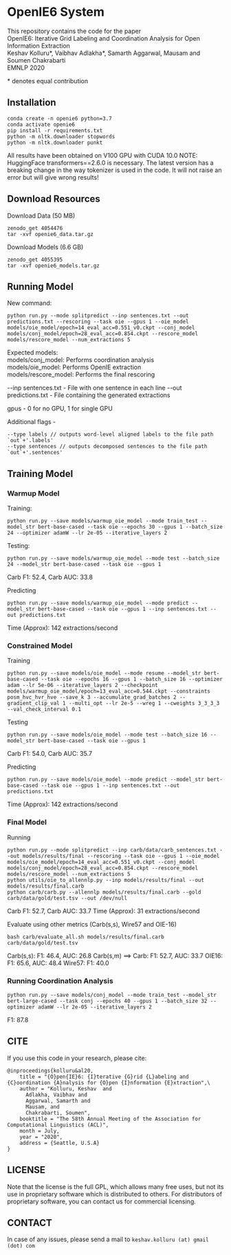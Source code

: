 # OpenIE6 System 

This repository contains the code for the paper\
OpenIE6: Iterative Grid Labeling and Coordination Analysis for Open Information Extraction\
Keshav Kolluru*, Vaibhav Adlakha*, Samarth Aggarwal, Mausam and Soumen Chakrabarti\
EMNLP 2020

\* denotes equal contribution

## Installation
```
conda create -n openie6 python=3.7
conda activate openie6
pip install -r requirements.txt
python -m nltk.downloader stopwords
python -m nltk.downloader punkt 
```

All results have been obtained on V100 GPU with CUDA 10.0
NOTE: HuggingFace transformers==2.6.0 is necessary. The latest version has a breaking change in the way tokenizer is used in the code. It will not raise an error but will give wrong results!

## Download Resources
Download Data (50 MB)
```
zenodo_get 4054476
tar -xvf openie6_data.tar.gz
```

Download Models (6.6 GB)
```
zenodo_get 4055395
tar -xvf openie6_models.tar.gz
```
<!-- wget www.cse.iitd.ac.in/~kskeshav/oie6_models.tar.gz
tar -xvf oie6_models.tar.gz
wget www.cse.iitd.ac.in/~kskeshav/oie6_data.tar.gz
tar -xvf oie6_data.tar.gz
wget www.cse.iitd.ac.in/~kskeshav/rescore_model.tar.gz
tar -xvf rescore_model.tar.gz
mv rescore_model models/ -->

## Running Model

New command:
```
python run.py --mode splitpredict --inp sentences.txt --out predictions.txt --rescoring --task oie --gpus 1 --oie_model models/oie_model/epoch=14_eval_acc=0.551_v0.ckpt --conj_model models/conj_model/epoch=28_eval_acc=0.854.ckpt --rescore_model models/rescore_model --num_extractions 5 
```

Expected models: \
models/conj_model: Performs coordination analysis \
models/oie_model: Performs OpenIE extraction \
models/rescore_model: Performs the final rescoring 

--inp sentences.txt - File with one sentence in each line 
--out predictions.txt - File containing the generated extractions

gpus - 0 for no GPU, 1 for single GPU

Additional flags -
```
--type labels // outputs word-level aligned labels to the file path `out`+'.labels'
--type sentences // outputs decomposed sentences to the file path `out`+'.sentences'
```

## Training Model

### Warmup Model
Training:
```
python run.py --save models/warmup_oie_model --mode train_test --model_str bert-base-cased --task oie --epochs 30 --gpus 1 --batch_size 24 --optimizer adamW --lr 2e-05 --iterative_layers 2
```

Testing:
```
python run.py --save models/warmup_oie_model --mode test --batch_size 24 --model_str bert-base-cased --task oie --gpus 1
```
Carb F1: 52.4, Carb AUC: 33.8


Predicting
```
python run.py --save models/warmup_oie_model --mode predict --model_str bert-base-cased --task oie --gpus 1 --inp sentences.txt --out predictions.txt
```

Time (Approx): 142 extractions/second

### Constrained Model
Training
```
python run.py --save models/oie_model --mode resume --model_str bert-base-cased --task oie --epochs 16 --gpus 1 --batch_size 16 --optimizer adam --lr 5e-06 --iterative_layers 2 --checkpoint models/warmup_oie_model/epoch=13_eval_acc=0.544.ckpt --constraints posm_hvc_hvr_hve --save_k 3 --accumulate_grad_batches 2 --gradient_clip_val 1 --multi_opt --lr 2e-5 --wreg 1 --cweights 3_3_3_3 --val_check_interval 0.1
```

Testing
```
python run.py --save models/oie_model --mode test --batch_size 16 --model_str bert-base-cased --task oie --gpus 1 
```
Carb F1: 54.0, Carb AUC: 35.7

Predicting
```
python run.py --save models/oie_model --mode predict --model_str bert-base-cased --task oie --gpus 1 --inp sentences.txt --out predictions.txt
```

Time (Approx): 142 extractions/second

### Final Model

Running
```
python run.py --mode splitpredict --inp carb/data/carb_sentences.txt --out models/results/final --rescoring --task oie --gpus 1 --oie_model models/oie_model/epoch=14_eval_acc=0.551_v0.ckpt --conj_model models/conj_model/epoch=28_eval_acc=0.854.ckpt --rescore_model models/rescore_model --num_extractions 5 
python utils/oie_to_allennlp.py --inp models/results/final --out models/results/final.carb
python carb/carb.py --allennlp models/results/final.carb --gold carb/data/gold/test.tsv --out /dev/null
```
Carb F1: 52.7, Carb AUC: 33.7
Time (Approx): 31 extractions/second

Evaluate using other metrics (Carb(s,s), Wire57 and OIE-16)
```
bash carb/evaluate_all.sh models/results/final.carb carb/data/gold/test.tsv
```

Carb(s,s): F1: 46.4, AUC: 26.8
Carb(s,m) ==> Carb: F1: 52.7, AUC: 33.7
OIE16: F1: 65.6, AUC: 48.4
Wire57: F1: 40.0

### Running Coordination Analysis
```
python run.py --save models/conj_model --mode train_test --model_str bert-large-cased --task conj --epochs 40 --gpus 1 --batch_size 32 --optimizer adamW --lr 2e-05 --iterative_layers 2
```

F1: 87.8

## CITE
If you use this code in your research, please cite:

```
@inproceedings{kolluru&al20,
    title = "{O}pen{IE}6: {I}terative {G}rid {L}abeling and {C}oordination {A}nalysis for {O}pen {I}nformation {E}xtraction",\
    author = "Kolluru, Keshav  and
      Adlakha, Vaibhav and
      Aggarwal, Samarth and
      Mausam, and
      Chakrabarti, Soumen",
    booktitle = "The 58th Annual Meeting of the Association for Computational Linguistics (ACL)",
    month = July,
    year = "2020",
    address = {Seattle, U.S.A}
}
```


## LICENSE

Note that the license is the full GPL, which allows many free uses, but not its use in proprietary software which is distributed to others. For distributors of proprietary software, you can contact us for commercial licensing.

## CONTACT

In case of any issues, please send a mail to ```keshav.kolluru (at) gmail (dot) com```


